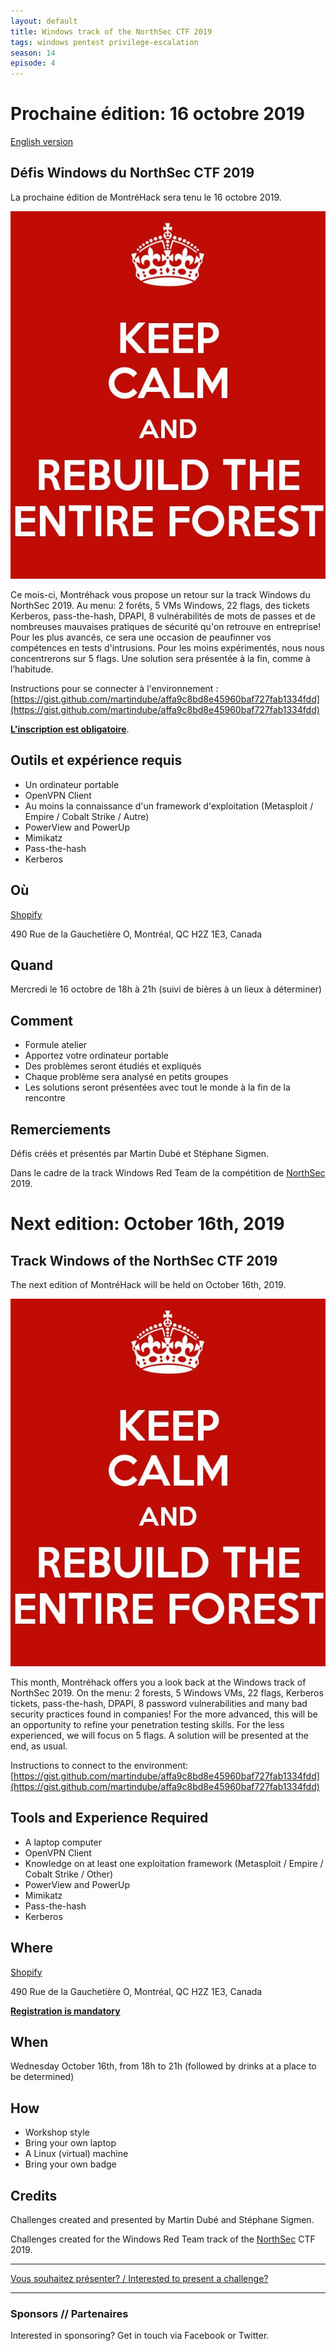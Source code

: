 ```yaml
---
layout: default
title: Windows track of the NorthSec CTF 2019
tags: windows pentest privilege-escalation
season: 14
episode: 4
---
```


# Prochaine édition: 16 octobre 2019

[English version](#english)

## Défis Windows du NorthSec CTF 2019

La prochaine édition de MontréHack sera tenu le 16 octobre 2019.

![Keep calm and rebuild the forest](/images/19-10_nsec_windows.jpg)

Ce mois-ci, Montréhack vous propose un retour sur la track Windows du NorthSec 2019. Au menu: 2 forêts, 5 VMs Windows, 22 flags, des tickets Kerberos, pass-the-hash, DPAPI, 8 vulnérabilités de mots de passes et de nombreuses mauvaises pratiques de sécurité qu'on retrouve en entreprise! Pour les plus avancés, ce sera une occasion de peaufinner vos compétences en tests d'intrusions. Pour les moins expérimentés, nous nous concentrerons sur 5 flags. Une solution sera présentée à la fin, comme à l’habitude.

Instructions pour se connecter à l'environnement : [https://gist.github.com/martindube/affa9c8bd8e45960baf727fab1334fdd](https://gist.github.com/martindube/affa9c8bd8e45960baf727fab1334fdd)

[**L'inscription est obligatoire**](https://www.eventbrite.com/e/montrehack-tickets-76181772733).

## Outils et expérience requis

* Un ordinateur portable
* OpenVPN Client
* Au moins la connaissance d'un framework d'exploitation (Metasploit / Empire / Cobalt Strike / Autre)
* PowerView and PowerUp
* Mimikatz
* Pass-the-hash
* Kerberos

## Où

[Shopify](https://www.shopify.com)

490 Rue de la Gauchetière O, Montréal, QC H2Z 1E3, Canada

## Quand

Mercredi le 16 octobre de 18h à 21h (suivi de bières à un lieux à déterminer)

## Comment

* Formule atelier
* Apportez votre ordinateur portable
* Des problèmes seront étudiés et expliqués
* Chaque problème sera analysé en petits groupes
* Les solutions seront présentées avec tout le monde à la fin de la rencontre

## Remerciements

Défis créés et présentés par Martin Dubé et Stéphane Sigmen.

Dans le cadre de la track Windows Red Team de la compétition de [NorthSec](https://nsec.io) 2019.

<a id="english"></a>

# Next edition: October 16th, 2019

## Track Windows of the NorthSec CTF 2019

The next edition of MontréHack will be held on October 16th, 2019.

![Keep calm and rebuild the forest](/images/19-10_nsec_windows.jpg)

This month, Montréhack offers you a look back at the Windows track of NorthSec 2019. On the menu: 2 forests, 5 Windows VMs, 22 flags, Kerberos tickets, pass-the-hash, DPAPI, 8 password vulnerabilities and many bad security practices found in companies! For the more advanced, this will be an opportunity to refine your penetration testing skills. For the less experienced, we will focus on 5 flags. A solution will be presented at the end, as usual.

Instructions to connect to the environment: [https://gist.github.com/martindube/affa9c8bd8e45960baf727fab1334fdd](https://gist.github.com/martindube/affa9c8bd8e45960baf727fab1334fdd)


## Tools and Experience Required

* A laptop computer
* OpenVPN Client
* Knowledge on at least one exploitation framework (Metasploit / Empire / Cobalt Strike / Other)
* PowerView and PowerUp
* Mimikatz
* Pass-the-hash
* Kerberos

## Where

[Shopify](https://www.shopify.com)

490 Rue de la Gauchetière O, Montréal, QC H2Z 1E3, Canada

[**Registration is mandatory**](https://www.eventbrite.ca/e/montrehack-northsec-2019-badge-tickets-72732008395)

## When

Wednesday October 16th, from 18h to 21h (followed by drinks at a place to be determined)

## How

* Workshop style
* Bring your own laptop
* A Linux (virtual) machine
* Bring your own badge

## Credits

Challenges created and presented by Martin Dubé and Stéphane Sigmen.

Challenges created for the Windows Red Team track of the [NorthSec](https://nsec.io) CTF 2019.

<hr/>

[Vous souhaitez présenter? / Interested to present a challenge?](https://github.com/montrehack/montrehack.github.com/wiki/Present-at-Montrehack)

<hr/>

### Sponsors // Partenaires

Interested in sponsoring? Get in touch via Facebook or Twitter.
